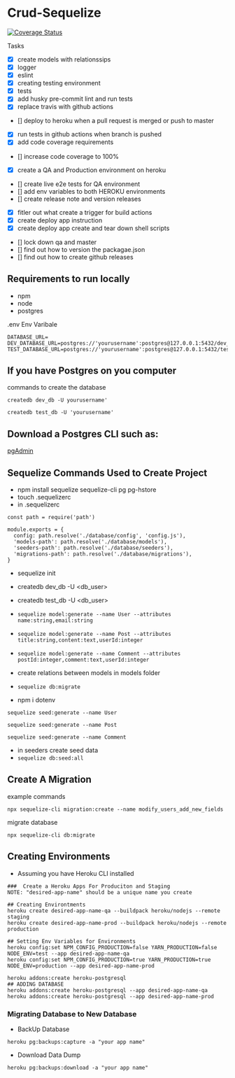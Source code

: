 # Crud-Sequelize

[![Coverage Status](https://coveralls.io/repos/github/DenimCity/crud-sequelize/badge.svg?branch=master)](https://coveralls.io/github/DenimCity/crud-sequelize?branch=master)

Tasks

- [X] create models with relationssips
- [x] logger
- [x] eslint
- [x] creating testing environment
- [x] tests
- [x] add husky pre-commit lint and run tests
- [x] replace travis with github actions
- [] deploy to heroku when a pull request is merged or push to master
- [x] run tests in github actions when branch is pushed
- [x] add code coverage requirements
- [] increase code coverage to 100%
- [x] create a QA and Production environment on heroku
- [] create live e2e tests for QA environment
- [] add env variables to both HEROKU environments
- [] create release note and version releases
- [X] fitler out what create a trigger for build actions
- [X] create deploy app instruction
- [X] create deploy app create and tear down shell scripts
- [] lock down qa and master
- [] find out how to version the packagae.json
- [] find out how to create github releases



## Requirements to run locally

- npm
- node
- postgres

.env Env Varibale

```
DATABASE_URL=
DEV_DATABASE_URL=postgres://'yourusername':postgres@127.0.0.1:5432/dev_db
TEST_DATABASE_URL=postgres://'yourusername':postgres@127.0.0.1:5432/test_db
```

## If you have Postgres on you computer

commands to create the database

```createdb dev_db -U yourusername'```

```createdb test_db -U 'yourusername'```

## Download a Postgres CLI such as:
[pgAdmin](https://www.pgadmin.org/)

## Sequelize Commands Used to Create Project

- npm install sequelize sequelize-cli pg pg-hstore
- touch .sequelizerc
- in .sequelizerc

```
const path = require('path')

module.exports = {
  config: path.resolve('./database/config', 'config.js'),
  'models-path': path.resolve('./database/models'),
  'seeders-path': path.resolve('./database/seeders'),
  'migrations-path': path.resolve('./database/migrations'),
}
```

- sequelize init
- createdb dev_db -U <db_user>
- createdb test_db -U <db_user>

- ```sequelize model:generate --name User --attributes name:string,email:string```
- ```sequelize model:generate --name Post --attributes title:string,content:text,userId:integer```
- ```sequelize model:generate --name Comment --attributes postId:integer,comment:text,userId:integer```
- create relations between models in models folder
- ```sequelize db:migrate```
- npm i dotenv


```
sequelize seed:generate --name User

sequelize seed:generate --name Post

sequelize seed:generate --name Comment
```

- in seeders create seed data
- ```sequelize db:seed:all```

## Create A Migration

example commands

 ```npx sequelize-cli migration:create --name modify_users_add_new_fields```

 migrate database
 
```npx sequelize-cli db:migrate```

## Creating Environments

- Assuming you have Heroku CLI installed

```
###  Create a Heroku Apps For Produciton and Staging
NOTE: "desired-app-name" should be a unique name you create

## Creating Environtments
heroku create desired-app-name-qa --buildpack heroku/nodejs --remote staging
heroku create desired-app-name-prod --buildpack heroku/nodejs --remote production

## Setting Env Variables for Environments
heroku config:set NPM_CONFIG_PRODUCTION=false YARN_PRODUCTION=false NODE_ENV=test --app desired-app-name-qa
heroku config:set NPM_CONFIG_PRODUCTION=true YARN_PRODUCTION=true NODE_ENV=production --app desired-app-name-prod

heroku addons:create heroku-postgresql
## ADDING DATABASE
heroku addons:create heroku-postgresql --app desired-app-name-qa
heroku addons:create heroku-postgresql --app desired-app-name-prod

 ```

### Migrating Database to New Database

- BackUp Database

```heroku pg:backups:capture -a "your app name"```

- Download Data Dump

```heroku pg:backups:download -a "your app name"```
